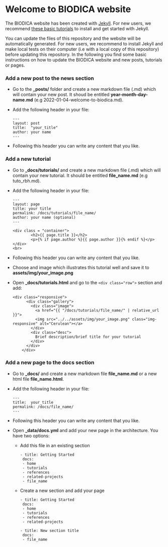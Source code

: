 # Welcome to BIODICA website

The BIODICA website has been created with <a href="https://jekyllrb.com/" >Jekyll</a>. For new users, we recommend <a href="https://www.youtube.com/watch?v=T1itpPvFWHI&list=PLLAZ4kZ9dFpOPV5C5Ay0pHaa0RJFhcmcB" >these basic tutorials</a> 
to install and get started with Jekyll.   

You can update the files of this repository and the website will be automatically generated. For new users, we recommend to install Jekyll and make local tests on their computer (i.e with a local copy of this repository) before updating this repository.
In the following you find some basic instructions on how to update the BIODICA website and new posts, tutorials or pages.

### Add a new post to the news section   

* Go to the **_posts/** folder and create a new markdown file (.md) which will contain your new post. It shoud be entitled **year-month-day-name.md** (e.g 2022-01-04-welcome-to-biodica.md).

* Add the following header in your file:   

	```
	---
	layout: post
	title:  "your_title"
	author: your name
	---
	```

* Following this header you can write any content that you like.

### Add a new tutorial

* Go to **_docs/tutorials/** and create a new markdown file (.md) which will contain your new tutorial. It should be entitled **file_name.md** (e.g tuto_rbh.md).  

* Add the following header in your file:

	```
	---
	layout: page
	title: your title
	permalink: /docs/tutorials/file_name/
	author: your name (optional)
	---

	<div class = "container">
    	    <h2>{{ page.title }}</h2>
    	    <p>{% if page.author %}{{ page.author }}{% endif %}</p>
	</div>
	<br>
	```

* Following this header you can write any content that you like.   

* Choose and image which illustrates this tutorial well and save it to **assets/img/your_image.png**

* Open **_docs/tutorials.html** and go to the `<div class="row">` section and add:   

	```
	<div class="responsive">   
          <div class="gallery">   
            <div class="image">
              <a href="{{ "/docs/tutorials/file_name/" | relative_url }}">   
              <img src="../../assets/img/your_image.png" class="img-responsive" alt="Cerulean"></a>   
            </div>   
            <div class="desc">   
              Brief description/brief title for your tutorial   
            </div>   
          </div>
        </div>
	```

### Add a new page to the docs section

* Go to **_docs/** and create a new markdown file **file_name.md** or a new html file **file_name.html**.

* Add the following header in your file:   

	```
	---
	title:  your_title
	permalink: /docs/file_name/
	---
	```

* Following this header you can write any content that you like.   

* Open **_data/docs.yml** and add your new page in the architecture. You have two options:   

	* Add this file in an existing section

		```
		- title: Getting Started
	  	 docs:
	  	 - home
	  	 - tutorials
	  	 - references
	  	 - related-projects
	  	 - file_name
		```

	* Create a new section and add your page

		```
		- title: Getting Started
	  	 docs:
	  	 - home
	  	 - tutorials
	  	 - references
	  	 - related-projects

		- title: New section title
		 docs:
		 - file_name
		```
